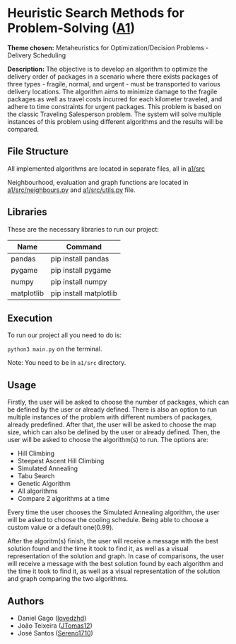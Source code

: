 # Heuristic Search Methods for Problem-Solving ([A1](a1))

**Theme chosen:** Metaheuristics for Optimization/Decision Problems - Delivery Scheduling

**Description:** The objective is to develop an algorithm to optimize the delivery order of packages in a scenario where there exists packages of three types - fragile, normal, and urgent - must be transported to various delivery locations. The algorithm aims to minimize damage to the fragile packages as well as travel costs incurred for each kilometer traveled, and adhere to time constraints for urgent packages. This problem is based on the classic Traveling Salesperson problem. The system will solve multiple instances of this problem using different algorithms and the results will be compared.

## File Structure

All implemented algorithms are located in separate files, all in [a1/src](a1/src)

Neighbourhood, evaluation and graph functions are located in [a1/src/neighbours.py](a1/src/neighbours.py) and [a1/src/utils.py](a1/src/utils.py) file.

## Libraries

These are the necessary libraries to run our project:

| Name               | Command               |
|--------------------|-----------------------|
|   pandas           | pip install pandas    |    
|   pygame           | pip install pygame    |
|   numpy            | pip install numpy     |
|   matplotlib       | pip install matplotlib|


## Execution

To run our project all you need to do is:

``` python3 main.py ``` on the terminal. 

Note: You need to be in ```a1/src``` directory. 

## Usage

Firstly, the user will be asked to choose the number of packages, which can be defined by the user or already defined. There is also an option to run multiple instances of the problem with different numbers of packages, already predefined. After that, the user will be asked to choose the map size, which can also be defined by the user or already defined.
Then, the user will be asked to choose the algorithm(s) to run. The options are:

 - Hill Climbing
 - Steepest Ascent Hill Climbing
 - Simulated Annealing
 - Tabu Search
 - Genetic Algorithm
 - All algorithms
 - Compare 2 algorithms at a time


Every time the user chooses the Simulated Annealing algorithm, the user will be asked to choose the cooling schedule. Being able to choose a custom value or a default one(0.99).

After the algoritm(s) finish, the user will receive a message with the best solution found and the time it took to find it, as well as a visual representation of the solution and graph. In case of comparisons, the user will receive a message with the best solution found by each algorithm and the time it took to find it, as well as a visual representation of the solution and graph comparing the two algorithms.

## Authors

- Daniel Gago ([lovedzhd](https://github.com/lovedzhd))
- João Teixeira ([JTomas12](https://github.com/JTomas12))
- José Santos ([Sereno1710](https://github.com/Sereno1710))

